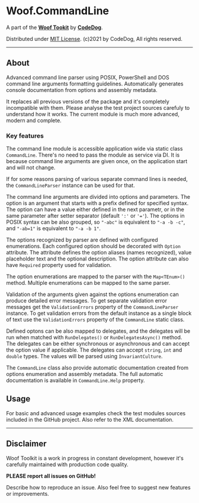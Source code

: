 ﻿# Woof.CommandLine

A part of the [**Woof Tookit**](../../Readme.md)
by **[CodeDog](https://www.codedog.pl)**.

Distributed under [MIT License](https://en.wikipedia.org/wiki/MIT_License).
(c)2021 by CodeDog, All rights reserved.

---

## About

Advanced command line parser using POSIX, PowerShell and DOS command line
arguments formatting guidelines.
Automatically generates console documentation from options and assembly
metadata.

It replaces all previous versions of the package and it's completely
incompatible with them.
Please analyse the test project sources carefuly to understand how it works.
The current module is much more advanced, modern and complete.

### Key features

The command line module is accessible application wide via static class
`CommandLine`.
There's no need to pass the module as service via DI.
It is because command line arguments are given once, on the application start
and will not change.

If for some reasons parsing of various separate command lines is needed, the
`CommandLineParser` instance can be used for that.

The command line arguments are divided into options and parameters.
The option is an argument that starts with a prefix defined for specified
syntax.
The option can have a value either defined in the next parametr, or in the same
parameter after setter separator (default `':'` or `'='`).
The options in POSIX syntax can be also grouped, so `"-abc"` is equivalent to
`"-a -b -c"`, and `"-ab=1"` is equivalent to `"-a -b 1"`.

The options recognized by parser are defined with configured enumerations.
Each configured option should be decorated with `Option` attribute.
The attribute defines the option aliases (names recognized), value placeholder
text and the optional description.
The option attribute can also have `Required` property used for validation.

The option enumerations are mapped to the parser with the `Map<TEnum>()` method.
Multiple enumerations can be mapped to the same parser.

Validation of the arguments given against the options enumeration can produce
detailed error messages.
To get separate validation error messages get the `ValidationErrors` property
of the `CommandLineParser` instance.
To get validation errors from the default instance as a single block of text
use the `ValidationErrors` property of the `CommandLine` static class.

Defined optons can be also mapped to delegates, and the delegates will be run
when matched with `RunDelegates()` or `RunDelegatesAsync()` method.
The delegates can be either synchronous or asynchronous and can accept the
option value if applicable. The delegates can accept `string`, `int`
and `double` types.
The values will be parsed using `InvariantCulture`.

The `CommandLine` class also provide automatic documentation created from
options enumeration and assembly metadata.
The full automatic documentation is available in `CommandLine.Help` property.

## Usage

For basic and advanced usage examples check the test modules sources included
in the GitHub project. Also refer to the XML documentation.

---

## Disclaimer

Woof Toolkit is a work in progress in constant development,
however it's carefully maintained with production code quality.

**PLEASE report all issues on GitHub!**

Describe how to reproduce an issue.
Also feel free to suggest new features or improvements.